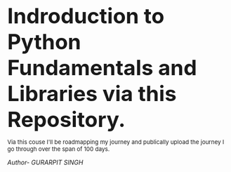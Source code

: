 <B><font size="+4">Indroduction to Python Fundamentals and Libraries via this Repository.</font></B><BR>

<font size="-1" >Via this couse I'll be roadmapping my journey and publically upload the journey I go through over the span of 100 days.</font>

<I>Author- GURARPIT SINGH<I>
